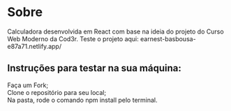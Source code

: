 
<h1>Sobre</h1>
Calculadora desenvolvida em React com base na ideia do projeto do Curso Web Moderno da Cod3r.
Teste o projeto aqui: earnest-basbousa-e87a71.netlify.app/

<h2>Instruções para testar na sua máquina:</h2>
Faça um Fork;</br>
Clone o repositório para seu local;</br>
Na pasta, rode o comando npm install pelo terminal.
